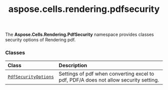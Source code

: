 ﻿---
title: aspose.cells.rendering.pdfsecurity
second_title: Aspose.Cells for Python via .NET API References
description: 
type: docs
weight: 10
url: /aspose.cells.rendering.pdfsecurity/
is_root: false
---

The **Aspose.Cells.Rendering.PdfSecurity**  namespace provides classes security options of Rendering pdf.

### Classes
| Class | Description |
| :- | :- |
| [`PdfSecurityOptions`](/cells/python-net/aspose.cells.rendering.pdfsecurity/pdfsecurityoptions) | Settings of pdf when converting excel to pdf, PDF/A does not allow security setting. |


